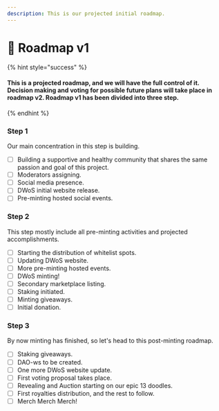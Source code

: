 ```yaml
---
description: This is our projected initial roadmap.
---
```


# 👶 Roadmap v1

{% hint style="success" %}
#### This is a projected roadmap, and we will have the full control of it. Decision making and voting for possible future plans will take place in roadmap v2. Roadmap v1 has been divided into three step.
{% endhint %}



### Step 1

Our main concentration in this step is building.

* [ ] Building a supportive and healthy community that shares the same passion and goal of this project.
* [ ] Moderators assigning.
* [ ] Social media presence.
* [ ] DWoS initial website release.
* [ ] Pre-minting hosted social events.

### Step 2

This step mostly include all pre-minting activities and projected accomplishments.

* [ ] Starting the distribution of whitelist spots.
* [ ] Updating DWoS website.
* [ ] More pre-minting hosted events.
* [ ] DWoS minting!
* [ ] Secondary marketplace listing.
* [ ] Staking initiated.
* [ ] Minting giveaways.
* [ ] Initial donation.

### Step 3

By now minting has finished, so let's head to this post-minting roadmap.

* [ ] Staking giveaways.
* [ ] DAO-ws to be created.
* [ ] One more DWoS website update.
* [ ] First voting proposal takes place.
* [ ] Revealing and Auction starting on our epic 13 doodles.
* [ ] First royalties distribution, and the rest to follow.
* [ ] Merch Merch Merch!
